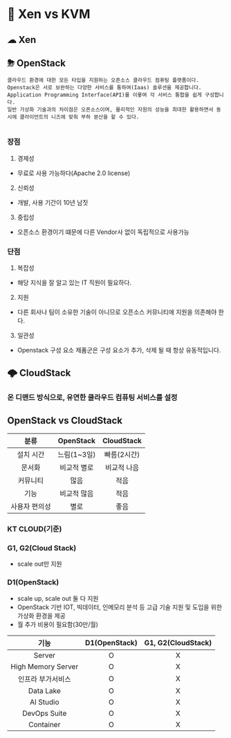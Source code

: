 # 🥴 Xen vs KVM

## ☁ Xen

## ⛈ OpenStack
```
클라우드 환경에 대한 모든 타입을 지원하는 오픈소스 클라우드 컴퓨팅 플랫폼이다.  
Openstack은 서로 보완하는 다양한 서비스를 통하여(Iaas) 솔루션을 제공합니다.  
Application Programming Interface(API)를 이욯여 각 서비스 통합을 쉽게 구성합니다.  
일반 가상화 기술과의 차이점은 오픈소스이며, 물리적인 자원의 성능을 최대한 활용하면서 동시에 클라이언트의 니즈에 맞춰 부하 분산을 할 수 있다.

```
```

```

### 장점
1. 경제성
  - 무료로 사용 가능하다(Apache 2.0 license)
2. 신뢰성
  - 개발, 사용 기간이 10년 남짓
3. 중립성
  - 오픈소스 환경이기 떄문에 다른 Vendor사 없이 독립적으로 사용가능

### 단점
1. 복잡성
  - 해당 지식을 잘 알고 있는 IT 직원이 필요하다.
2. 지원
  - 다른 회사나 팀이 소유한 기술이 아니므로 오픈소스 커뮤니티에 지원을 의존해야 한다.
3. 일관성
  - Openstack 구성 요소 제품군은 구성 요소가 추가, 삭제 될 때 항상 유동적입니다.


## 🌩 CloudStack
### 온 디맨드 방식으로, 유연한 클라우드 컴퓨팅 서비스를 설정


## OpenStack vs CloudStack

|분류|OpenStack|CloudStack|
|:---:|:---:|:---:|
|설치 시간|느림(1~3일)|빠름(2시간)|
|문서화|비교적 별로|비교적 나음|
|커뮤니티|많음|적음|
|기능|비교적 많음|적음|
|사용자 편의성|별로|좋음|

### KT CLOUD(기준)

### G1, G2(Cloud Stack)
- scale out만 지원

### D1(OpenStack)
- scale up, scale out 둘 다 지원
- OpenStack 기반 IOT, 빅데이터, 인메모리 분석 등 고급 기술 지원 및 도입을 위한 가상화 환경을 제공
- 월 추가 비용이 필요함(30만/월)
  
|기능|D1(OpenStack)|G1, G2(CloudStack)|
|:---:|:---:|:---:|
|Server|O|X|
|High Memory Server|O|X|
|인프라 부가서비스|O|X|
|Data Lake|O|X|
|AI Studio|O|X|
|DevOps Suite|O|X|
|Container|O|X|
